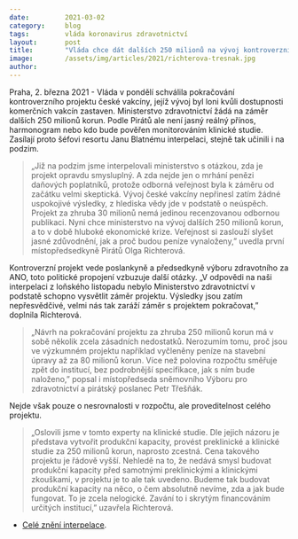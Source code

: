 ```yaml
---
date:         2021-03-02
category:     blog
tags:         vláda koronavirus zdravotnictví
layout:       post
title:        "Vláda chce dát dalších 250 milionů na vývoj kontroverzní české vakcíny. Piráti žádají ministra zdravotnictví o zdůvodnění"
image:        /assets/img/articles/2021/richterova-tresnak.jpg
author:       
---
```




Praha, 2. března 2021 - Vláda v pondělí schválila pokračování kontroverzního projektu české vakcíny, jejíž vývoj byl loni kvůli dostupnosti komerčních vakcín zastaven. Ministerstvo zdravotnictví žádá na záměr dalších 250 milionů korun. Podle Pirátů ale není jasný reálný přínos, harmonogram nebo kdo bude pověřen monitorováním klinické studie. Zasílají proto šéfovi resortu Janu Blatnému interpelaci, stejně tak učinili i na podzim.

> „Již na podzim jsme interpelovali ministerstvo s otázkou, zda je projekt opravdu smysluplný. A zda nejde jen o mrhání penězi daňových poplatníků, protože odborná veřejnost byla k záměru od začátku velmi skeptická. Vývoj české vakcíny nepřinesl zatím žádné uspokojivé výsledky, z hlediska vědy jde v podstatě o neúspěch. Projekt za zhruba 30 milionů nemá jedinou recenzovanou odbornou publikaci. Nyni chce ministerstvo na vývoj dalších 250 milionů korun, a to v době hluboké ekonomické krize. Veřejnost si zaslouží slyšet jasné zdůvodnění, jak a proč budou peníze vynaloženy,” uvedla první místopředsedkyně Pirátů Olga Richterová.

Kontroverzní projekt vede poslankyně a předsedkyně výboru zdravotního za ANO, toto politické propojení vzbuzuje další otázky. „V odpovědi na naši interpelaci z loňského listopadu nebylo Ministerstvo zdravotnictví v podstatě schopno vysvětlit záměr projektu. Výsledky jsou zatím nepřesvědčivé, velmi nás tak zaráží záměr s projektem pokračovat,” doplnila Richterová.

> „Návrh na pokračování projektu za zhruba 250 milionů korun má v sobě několik zcela zásadních nedostatků. Nerozumím tomu, proč jsou ve výzkumném projektu například vyčleněny peníze na stavební úpravy až za 80 milionů korun. Více než polovina rozpočtu směřuje zpět do institucí, bez podrobnější specifikace, jak s ním bude naloženo,” popsal i místopředseda sněmovního Výboru pro zdravotnictví a pirátský poslanec Petr Třešňák.

Nejde však pouze o nesrovnalosti v rozpočtu, ale proveditelnost celého projektu. 

> „Oslovili jsme v tomto experty na klinické studie. Dle jejich názoru je představa vytvořit produkční kapacity, provést preklinické a klinické studie za 250 milionů korun, naprosto zcestná. Cena takového projektu je řádově vyšší. Nehledě na to, že nedává smysl budovat produkční kapacity před samotnými preklinickými a klinickými zkouškami, v projektu je to ale tak uvedeno. Budeme tak budovat produkční kapacity na něco, o čem absolutně nevíme, zda a jak bude fungovat. To je zcela nelogické. Zavání to i skrytým financováním určitých institucí,” uzavřela Richterová.

* [Celé znění interpelace](https://www.pirati.cz/assets/pdf/Pirati-interpelace_česká_vakcína.pdf). 
